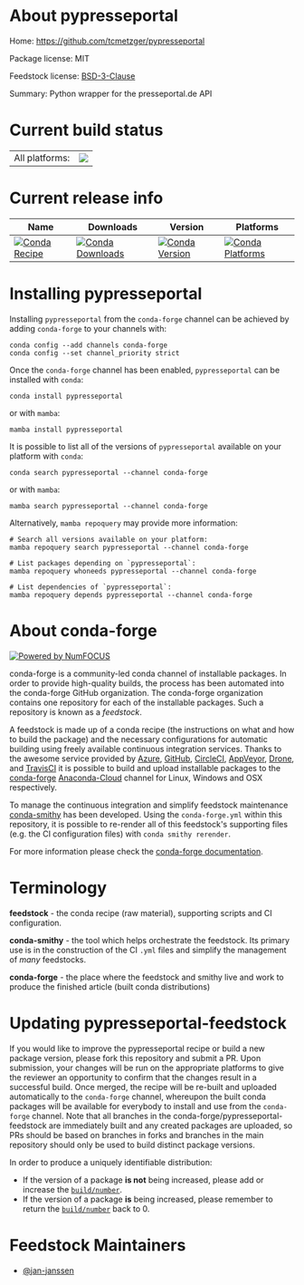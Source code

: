 About pypresseportal
====================

Home: https://github.com/tcmetzger/pypresseportal

Package license: MIT

Feedstock license: [BSD-3-Clause](https://github.com/conda-forge/pypresseportal-feedstock/blob/main/LICENSE.txt)

Summary: Python wrapper for the presseportal.de API

Current build status
====================


<table><tr><td>All platforms:</td>
    <td>
      <a href="https://dev.azure.com/conda-forge/feedstock-builds/_build/latest?definitionId=17420&branchName=main">
        <img src="https://dev.azure.com/conda-forge/feedstock-builds/_apis/build/status/pypresseportal-feedstock?branchName=main">
      </a>
    </td>
  </tr>
</table>

Current release info
====================

| Name | Downloads | Version | Platforms |
| --- | --- | --- | --- |
| [![Conda Recipe](https://img.shields.io/badge/recipe-pypresseportal-green.svg)](https://anaconda.org/conda-forge/pypresseportal) | [![Conda Downloads](https://img.shields.io/conda/dn/conda-forge/pypresseportal.svg)](https://anaconda.org/conda-forge/pypresseportal) | [![Conda Version](https://img.shields.io/conda/vn/conda-forge/pypresseportal.svg)](https://anaconda.org/conda-forge/pypresseportal) | [![Conda Platforms](https://img.shields.io/conda/pn/conda-forge/pypresseportal.svg)](https://anaconda.org/conda-forge/pypresseportal) |

Installing pypresseportal
=========================

Installing `pypresseportal` from the `conda-forge` channel can be achieved by adding `conda-forge` to your channels with:

```
conda config --add channels conda-forge
conda config --set channel_priority strict
```

Once the `conda-forge` channel has been enabled, `pypresseportal` can be installed with `conda`:

```
conda install pypresseportal
```

or with `mamba`:

```
mamba install pypresseportal
```

It is possible to list all of the versions of `pypresseportal` available on your platform with `conda`:

```
conda search pypresseportal --channel conda-forge
```

or with `mamba`:

```
mamba search pypresseportal --channel conda-forge
```

Alternatively, `mamba repoquery` may provide more information:

```
# Search all versions available on your platform:
mamba repoquery search pypresseportal --channel conda-forge

# List packages depending on `pypresseportal`:
mamba repoquery whoneeds pypresseportal --channel conda-forge

# List dependencies of `pypresseportal`:
mamba repoquery depends pypresseportal --channel conda-forge
```


About conda-forge
=================

[![Powered by
NumFOCUS](https://img.shields.io/badge/powered%20by-NumFOCUS-orange.svg?style=flat&colorA=E1523D&colorB=007D8A)](https://numfocus.org)

conda-forge is a community-led conda channel of installable packages.
In order to provide high-quality builds, the process has been automated into the
conda-forge GitHub organization. The conda-forge organization contains one repository
for each of the installable packages. Such a repository is known as a *feedstock*.

A feedstock is made up of a conda recipe (the instructions on what and how to build
the package) and the necessary configurations for automatic building using freely
available continuous integration services. Thanks to the awesome service provided by
[Azure](https://azure.microsoft.com/en-us/services/devops/), [GitHub](https://github.com/),
[CircleCI](https://circleci.com/), [AppVeyor](https://www.appveyor.com/),
[Drone](https://cloud.drone.io/welcome), and [TravisCI](https://travis-ci.com/)
it is possible to build and upload installable packages to the
[conda-forge](https://anaconda.org/conda-forge) [Anaconda-Cloud](https://anaconda.org/)
channel for Linux, Windows and OSX respectively.

To manage the continuous integration and simplify feedstock maintenance
[conda-smithy](https://github.com/conda-forge/conda-smithy) has been developed.
Using the ``conda-forge.yml`` within this repository, it is possible to re-render all of
this feedstock's supporting files (e.g. the CI configuration files) with ``conda smithy rerender``.

For more information please check the [conda-forge documentation](https://conda-forge.org/docs/).

Terminology
===========

**feedstock** - the conda recipe (raw material), supporting scripts and CI configuration.

**conda-smithy** - the tool which helps orchestrate the feedstock.
                   Its primary use is in the construction of the CI ``.yml`` files
                   and simplify the management of *many* feedstocks.

**conda-forge** - the place where the feedstock and smithy live and work to
                  produce the finished article (built conda distributions)


Updating pypresseportal-feedstock
=================================

If you would like to improve the pypresseportal recipe or build a new
package version, please fork this repository and submit a PR. Upon submission,
your changes will be run on the appropriate platforms to give the reviewer an
opportunity to confirm that the changes result in a successful build. Once
merged, the recipe will be re-built and uploaded automatically to the
`conda-forge` channel, whereupon the built conda packages will be available for
everybody to install and use from the `conda-forge` channel.
Note that all branches in the conda-forge/pypresseportal-feedstock are
immediately built and any created packages are uploaded, so PRs should be based
on branches in forks and branches in the main repository should only be used to
build distinct package versions.

In order to produce a uniquely identifiable distribution:
 * If the version of a package **is not** being increased, please add or increase
   the [``build/number``](https://docs.conda.io/projects/conda-build/en/latest/resources/define-metadata.html#build-number-and-string).
 * If the version of a package **is** being increased, please remember to return
   the [``build/number``](https://docs.conda.io/projects/conda-build/en/latest/resources/define-metadata.html#build-number-and-string)
   back to 0.

Feedstock Maintainers
=====================

* [@jan-janssen](https://github.com/jan-janssen/)

